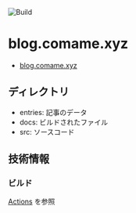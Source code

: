 ![Build](https://github.com/comame/blog.comame.xyz/workflows/Build/badge.svg?event=push)

# blog.comame.xyz
- [blog.comame.xyz](https://blog.comame.xyz)

## ディレクトリ
- entries: 記事のデータ
- docs: ビルドされたファイル
- src: ソースコード

## 技術情報

### ビルド
[Actions](./.github/workflows/build.yml) を参照
